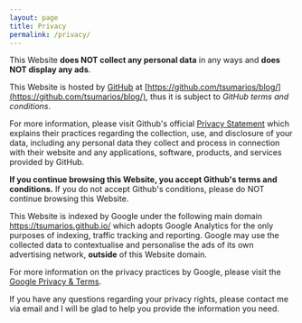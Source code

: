 ```yaml
---
layout: page
title: Privacy
permalink: /privacy/
---
```


This Website **does NOT collect any personal data** in any ways and **does NOT display any ads**.

This Website is hosted by [GitHub](https://github.com) at [https://github.com/tsumarios/blog/](https://github.com/tsumarios/blog/), thus it is subject to *GitHub terms and conditions*.

For more information, please visit Github's official [Privacy Statement](https://docs.github.com/en/site-policy/privacy-policies/github-privacy-statement) which explains their practices regarding the collection, use, and disclosure of your data, including any personal data they collect and process in connection with their website and any applications, software, products, and services provided by GitHub.

**If you continue browsing this Website, you accept Github's terms and conditions.**
If you do not accept Github's conditions, please do NOT continue browsing this Website.

This Website is indexed by Google under the following main domain <https://tsumarios.github.io/> which adopts Google Analytics for the only purposes of indexing, traffic tracking and reporting. Google may use the collected data to contextualise and personalise the ads of its own advertising network, **outside** of this Website domain.

For more information on the privacy practices by Google, please visit the [Google Privacy & Terms](https://policies.google.com/privacy).

If you have any questions regarding your privacy rights, please contact me via email and I will be glad to help you provide the information you need.
